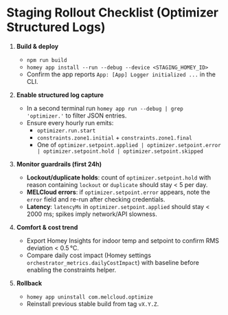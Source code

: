 # Staging Rollout Checklist (Optimizer Structured Logs)

1. **Build & deploy**
   - `npm run build`
   - `homey app install --run --debug --device <STAGING_HOMEY_ID>`
   - Confirm the app reports `App: [App] Logger initialized ...` in the CLI.

2. **Enable structured log capture**
   - In a second terminal run `homey app run --debug | grep 'optimizer.'` to filter JSON entries.
   - Ensure every hourly run emits:
     - `optimizer.run.start`
     - `constraints.zone1.initial` + `constraints.zone1.final`
     - One of `optimizer.setpoint.applied | optimizer.setpoint.error | optimizer.setpoint.hold | optimizer.setpoint.skipped`

3. **Monitor guardrails (first 24h)**
   - **Lockout/duplicate holds**: count of `optimizer.setpoint.hold` with reason containing `lockout` or `duplicate` should stay < 5 per day.
   - **MELCloud errors**: if `optimizer.setpoint.error` appears, note the `error` field and re-run after checking credentials.
   - **Latency**: `latencyMs` in `optimizer.setpoint.applied` should stay < 2000 ms; spikes imply network/API slowness.

4. **Comfort & cost trend**
   - Export Homey Insights for indoor temp and setpoint to confirm RMS deviation < 0.5 °C.
   - Compare daily cost impact (Homey settings `orchestrator_metrics.dailyCostImpact`) with baseline before enabling the constraints helper.

5. **Rollback**
   - `homey app uninstall com.melcloud.optimize`
   - Reinstall previous stable build from tag `vX.Y.Z`.
